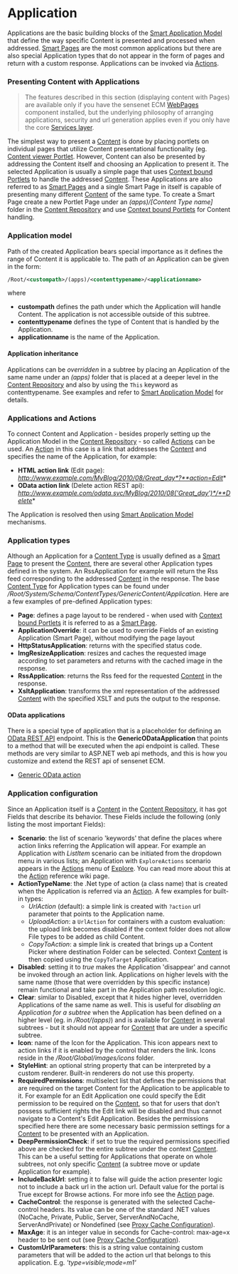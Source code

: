 # Application

Applications are the basic building blocks of the [Smart Application Model](smart-application-model.md) that define the way specific Content is presented and processed when addressed. [Smart Pages](smart-pages.md) are the most common applications but there are also special Application types that do not appear in the form of pages and return with a custom response. Applications can be invoked via [Actions](action.md).

### Presenting Content with Applications

> The features described in this section (displaying content with Pages) are available only if you have the sensenet ECM [WebPages](https://github.com/SenseNet/sn-webpages) component installed, but the underlying philosophy of arranging applications, security and url generation applies even if you only have the core [Services layer](https://github.com/SenseNet/sensenet).

The simplest way to present a [Content](content.md) is done by placing portlets on individual pages that utilize Content presentational functionality (eg. [Content viewer Portlet](content-viewer-portlet.md). However, Content can also be presented by addressing the Content itself and choosing an Application to present it. The selected Application is usually a simple page that uses [Context bound Portlets](context-bound-portlets.md) to handle the addressed [Content](content.md). These Applications are also referred to as [Smart Pages](smart-pages.md) and a single Smart Page in itself is capable of presenting many different [Content](content.md) of the same type. To create a Smart Page create a new Portlet Page under an _(apps)/[Content Type name]_ folder in the [Content Repository](content-repository.md) and use [Context bound Portlets](context-bound-portlets.md) for Content handling.

### Application model

Path of the created Application bears special importance as it defines the range of Content it is applicable to. The path of an Application can be given in the form:

```xml
/Root/<custompath>/(apps)/<contenttypename>/<applicationname>
```

where

- **custompath** defines the path under which the Application will handle Content. The application is not accessible outside of this subtree.
- **contenttypename** defines the type of Content that is handled by the Application.
- **applicationname** is the name of the Application.

#### Application inheritance

Applications can be *overridden* in a subtree by placing an Application of the same name under an _(apps)_ folder that is placed at a deeper level in the [Content Repository](content-repository.md) and also by using the `This` keyword as contenttypename. See examples and refer to [Smart Application Model](smart-application-model.md) for details.

### Applications and Actions

To connect Content and Application - besides properly setting up the Application Model in the [Content Repository](content-repository.md) - so called [Actions](action.md) can be used. An [Action](action.md) in this case is a link that addresses the [Content](content.md) and specifies the name of the Application, for example:

- **HTML action link** (Edit page): *http://www.example.com/MyBlog/2010/08/Great_day*?**action=Edit**
- **OData action link** (Delete action REST api): *http://www.example.com/odata.svc/MyBlog/2010/08('Great_day')*/**Delete**

The Application is resolved then using [Smart Application Model](smart-application-model.md) mechanisms.

### Application types

Although an Application for a [Content Type](content-type.md) is usually defined as a [Smart Page](smart-pages.md) to present the [Content](content.md), there are several other Application types defined in the system. An RssApplication for example will return the Rss feed corresponding to the addressed [Content](content.md) in the response. The base [Content Type](content-type.md) for Application types can be found under _/Root/System/Schema/ContentTypes/GenericContent/Application_. Here are a few examples of pre-defined Application types:

- **Page**: defines a page layout to be rendered - when used with [Context bound Portlets](context-bound-portlets.md) it is referred to as a [Smart Page](smart-pages.md).
- **ApplicationOverride**: it can be used to override Fields of an existing Application (Smart Page), without modifying the page layout
- **HttpStatusApplication**: returns with the specified status code.
- **ImgResizeApplication**: resizes and caches the requested image according to set parameters and returns with the cached image in the response.
- **RssApplication**: returns the Rss feed for the requested [Content](content.md) in the response.
- **XsltApplication**: transforms the xml representation of the addressed [Content](content.md) with the specified XSLT and puts the output to the response.

#### OData applications
There is a special type of application that is a placeholder for defining an [OData REST API](odata-rest-api.md) endpoint. This is the **GenericODataApplication** that points to a method that will be executed when the api endpoint is called. These methods are very similar to ASP.NET web api methods, and this is how you customize and extend the REST api of sensenet ECM.

- [Generic OData action](generic-odata-action.md)

### Application configuration

Since an Application itself is a [Content](content.md) in the [Content Repository](content-repository.md), it has got Fields that describe its behavior. These Fields include the following (only listing the most important Fields):

- **Scenario**: the list of scenario 'keywords' that define the places where action links referring the Application will appear. For example an Application with _ListItem_ scenario can be initiated from the dropdown menu in various lists; an Application with `ExploreActions` scenario appears in the [Actions](action.md) menu of [Explore](content-explorer.md). You can read more about this at the [Action](action.md) reference wiki page.
- **ActionTypeName**: the .Net type of action (a class name) that is created when the Application is referred via an [Action](action.md). A few examples for built-in types:
  - _UrlAction_ (default): a simple link is created with `?action` url parameter that points to the Application name.
  - _UploadAction_: a `UrlAction` for containers with a custom evaluation: the upload link becomes disabled if the context folder does not allow File types to be added as child Content.
  - _CopyToAction_: a simple link is created that brings up a Content Picker where destination Folder can be selected. Context [Content](content.md) is then copied using the `CopyToTarget` Application.
- **Disabled**: setting it to *true* makes the Application 'disappear' and cannot be invoked through an action link. Applications on higher levels with the same name (those that were overridden by this specific instance) remain functional and take part in the Application path resolution logic.
- **Clear**: similar to Disabled, except that it hides higher level, overridden Applications of the same name as well. This is useful for *disabling an Application for a subtree* when the Application has been defined on a higher level (eg. in _/Root/(apps)_) and is available for [Content](content.md) in several subtrees - but it should not appear for [Content](content.md) that are under a specific subtree.
- **Icon**: name of the Icon for the Application. This icon appears next to action links if it is enabled by the control that renders the link. Icons reside in the _/Root/Global/images/icons_ folder.
- **StyleHint**: an optional string property that can be interpreted by a custom renderer. Built-in renderers do not use this property.
- **RequiredPermissions**: multiselect list that defines the permissions that are required on the target Content for the Application to be applicable to it. For example for an Edit Application one could specify the Edit permission to be required on the [Content](content.md), so that for users that don't possess sufficient rights the Edit link will be disabled and thus cannot navigate to a Content's Edit Application. Besides the permissions specified here there are some necessary basic permission settings for a [Content](content.md) to be presented with an Application.
- **DeepPermissionCheck**: if set to true the required permissions specified above are checked for the entire subtree under the context [Content](content.md). This can be a useful setting for Applications that operate on whole subtrees, not only specific [Content](content.md) (a subtree move or update Application for example).
- **IncludeBackUrl**: setting it to false will guide the action presenter logic not to include a back url in the action url. Default value for the portal is True except for Browse actions. For more info see the [Action](action.md) page.
- **CacheControl**: the response is generated with the selected Cache-control headers. Its value can be one of the standard .NET values (NoCache, Private, Public, Server, ServerAndNoCache, ServerAndPrivate) or Nondefined (see [Proxy Cache Configuration](proxy-cache-configuration.md)).
- **MaxAge**: it is an integer value in seconds for Cache-control: max-age=x header to be sent out (see [Proxy Cache Configuration](proxy-cache-configuration.md)).
- **CustomUrlParameters**: this is a string value containing custom parameters that will be added to the action url that belongs to this application. E.g. _'type=visible;mode=m1'_
